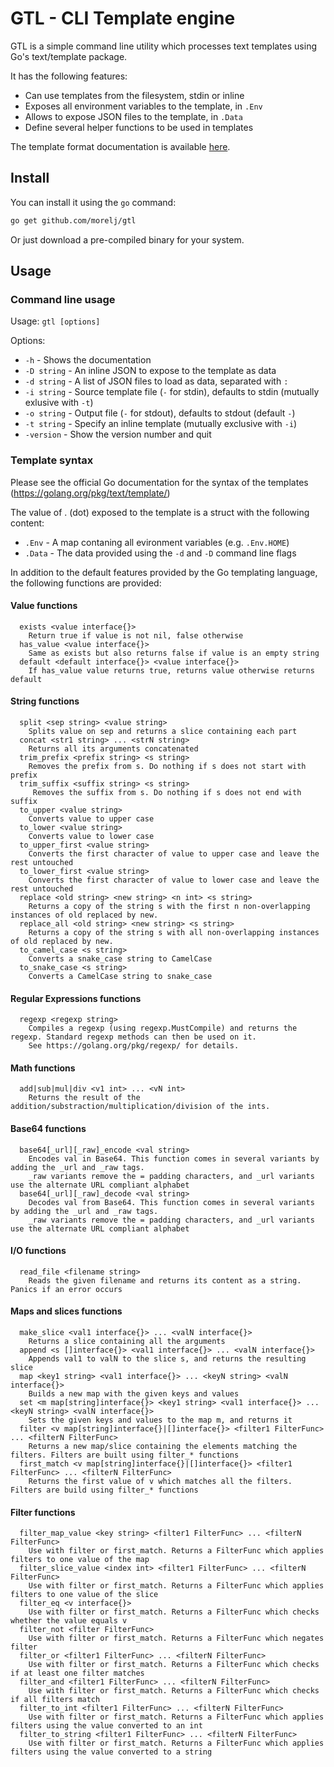 # GTL - CLI Template engine

GTL is a simple command line utility which processes text templates using Go's text/template package.

It has the following features:

* Can use templates from the filesystem, stdin or inline
* Exposes all environment variables to the template, in `.Env`
* Allows to expose JSON files to the template, in `.Data`
* Define several helper functions to be used in templates

The template format documentation is available [here](https://golang.org/pkg/text/template/).

## Install

You can install it using the `go` command:

```bash
go get github.com/morelj/gtl
```

Or just download a pre-compiled binary for your system.

## Usage

### Command line usage

Usage: `gtl [options]`

Options:

* `-h` - Shows the documentation
* `-D string` - An inline JSON to expose to the template as data
* `-d string` - A list of JSON files to load as data, separated with `:`
* `-i string` - Source template file (`-` for stdin), defaults to stdin (mutually exlusive with `-t`)
* `-o string` - Output file (`-` for stdout), defaults to stdout (default `-`)
* `-t string` - Specify an inline template (mutually exclusive with `-i`)
* `-version` - Show the version number and quit

### Template syntax

Please see the official Go documentation for the syntax of the templates (https://golang.org/pkg/text/template/)

The value of . (dot) exposed to the template is a struct with the following content:

* `.Env` - A map contaning all evironment variables (e.g. `.Env.HOME`)
* `.Data` - The data provided using the `-d` and `-D` command line flags

In addition to the default features provided by the Go templating language, the following functions are provided:

#### Value functions

```
  exists <value interface{}>
    Return true if value is not nil, false otherwise
  has_value <value interface{}>
    Same as exists but also returns false if value is an empty string
  default <default interface{}> <value interface{}>
    If has_value value returns true, returns value otherwise returns default
```

#### String functions

```
  split <sep string> <value string>
    Splits value on sep and returns a slice containing each part
  concat <str1 string> ... <strN string>
    Returns all its arguments concatenated
  trim_prefix <prefix string> <s string>
    Removes the prefix from s. Do nothing if s does not start with prefix
  trim_suffix <suffix string> <s string>
     Removes the suffix from s. Do nothing if s does not end with suffix
  to_upper <value string>
    Converts value to upper case
  to_lower <value string>
    Converts value to lower case
  to_upper_first <value string>
    Converts the first character of value to upper case and leave the rest untouched
  to_lower_first <value string>
    Converts the first character of value to lower case and leave the rest untouched
  replace <old string> <new string> <n int> <s string>
    Returns a copy of the string s with the first n non-overlapping instances of old replaced by new.
  replace_all <old string> <new string> <s string>
    Returns a copy of the string s with all non-overlapping instances of old replaced by new.
  to_camel_case <s string>
    Converts a snake_case string to CamelCase
  to_snake_case <s string>
    Converts a CamelCase string to snake_case
```

#### Regular Expressions functions

```
  regexp <regexp string>
    Compiles a regexp (using regexp.MustCompile) and returns the regexp. Standard regexp methods can then be used on it.
    See https://golang.org/pkg/regexp/ for details.
```

#### Math functions

```
  add|sub|mul|div <v1 int> ... <vN int>
    Returns the result of the addition/substraction/multiplication/division of the ints.
```

#### Base64 functions

```
  base64[_url][_raw]_encode <val string>
    Encodes val in Base64. This function comes in several variants by adding the _url and _raw tags.
    _raw variants remove the = padding characters, and _url variants use the alternate URL compliant alphabet
  base64[_url][_raw]_decode <val string>
    Decodes val from Base64. This function comes in several variants by adding the _url and _raw tags.
    _raw variants remove the = padding characters, and _url variants use the alternate URL compliant alphabet
```

#### I/O functions

```
  read_file <filename string>
    Reads the given filename and returns its content as a string. Panics if an error occurs
```

#### Maps and slices functions

```
  make_slice <val1 interface{}> ... <valN interface{}>
    Returns a slice containing all the arguments
  append <s []interface{}> <val1 interface{}> ... <valN interface{}>
    Appends val1 to valN to the slice s, and returns the resulting slice
  map <key1 string> <val1 interface{}> ... <keyN string> <valN interface{}>
    Builds a new map with the given keys and values
  set <m map[string]interface{}> <key1 string> <val1 interface{}> ... <keyN string> <valN interface{}>
    Sets the given keys and values to the map m, and returns it
  filter <v map[string]interface{}|[]interface{}> <filter1 FilterFunc> ... <filterN FilterFunc>
    Returns a new map/slice containing the elements matching the filters. Filters are built using filter_* functions
  first_match <v map[string]interface{}|[]interface{}> <filter1 FilterFunc> ... <filterN FilterFunc>
    Returns the first value of v which matches all the filters. Filters are build using filter_* functions
```

#### Filter functions

```
  filter_map_value <key string> <filter1 FilterFunc> ... <filterN FilterFunc>
    Use with filter or first_match. Returns a FilterFunc which applies filters to one value of the map
  filter_slice_value <index int> <filter1 FilterFunc> ... <filterN FilterFunc>
    Use with filter or first_match. Returns a FilterFunc which applies filters to one value of the slice
  filter_eq <v interface{}>
    Use with filter or first_match. Returns a FilterFunc which checks whether the value equals v
  filter_not <filter FilterFunc>
    Use with filter or first_match. Returns a FilterFunc which negates filter
  filter_or <filter1 FilterFunc> ... <filterN FilterFunc>
    Use with filter or first_match. Returns a FilterFunc which checks if at least one filter matches
  filter_and <filter1 FilterFunc> ... <filterN FilterFunc>
    Use with filter or first_match. Returns a FilterFunc which checks if all filters match
  filter_to_int <filter1 FilterFunc> ... <filterN FilterFunc>
    Use with filter or first_match. Returns a FilterFunc which applies filters using the value converted to an int
  filter_to_string <filter1 FilterFunc> ... <filterN FilterFunc>
    Use with filter or first_match. Returns a FilterFunc which applies filters using the value converted to a string
```
